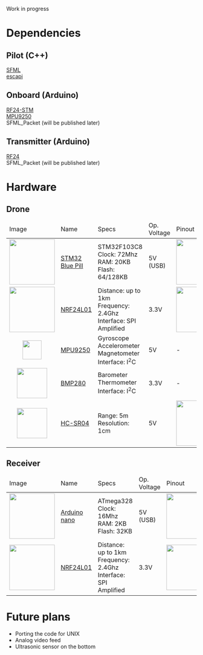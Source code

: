Work in progress

# Dependencies
## Pilot (C++)
[SFML](https://www.sfml-dev.org)\
[escapi](https://github.com/jarikomppa/escapi)

## Onboard (Arduino)
[RF24-STM](https://github.com/jaretburkett/RF24-STM)\
[MPU9250](https://github.com/bolderflight/MPU9250)\
SFML_Packet (will be published later)

## Transmitter (Arduino)
[RF24](https://github.com/nRF24/RF24)\
SFML_Packet (will be published later)

# Hardware
## Drone
<table>
  <thead>
  	<tr><td>Image</td><td>Name</td><td>Specs</td><td>Op. Voltage</td><td>Pinout</td></tr>
  </thead>
  <tbody>
  <tr><td><img src="https://wiki.stm32duino.com/images/thumb/d/db/STM32_Blue_Pill_perspective.jpg/450px-STM32_Blue_Pill_perspective.jpg" width=120></td><td><a href="https://wiki.stm32duino.com/index.php?title=Blue_Pill">STM32 Blue Pill</a></td><td>STM32F103C8<br>Clock: 72Mhz<br>RAM: 20KB<br>Flash: 64/128KB</td><td>5V (USB)</td><td><a href="https://wiki.stm32duino.com/images/a/ae/Bluepillpinout.gif" target="_blank"><img src="https://wiki.stm32duino.com/images/a/ae/Bluepillpinout.gif" width=120></a></td></tr>
  <tr><td><img src="https://lastminuteengineers.com/wp-content/uploads/2018/07/nRF24L01-PA-LNA-External-Antenna-Wireless-Transceiver-Module.png" width=120></td><td><a href="https://lastminuteengineers.com/nrf24l01-arduino-wireless-communication/">NRF24L01</a></td><td>Distance: up to 1km<br>Frequency: 2.4Ghz<br>Interface: SPI<br>Amplified</td><td>3.3V</td><td><a href="https://lastminuteengineers.com/wp-content/uploads/2018/07/Pinout-nRF24L01-PA-LNA-External-Antenna-Wireless-Transceiver-Module.png" target="_blank"><img src="https://lastminuteengineers.com/wp-content/uploads/2018/07/Pinout-nRF24L01-PA-LNA-External-Antenna-Wireless-Transceiver-Module.png" width=120></a></td></tr>
  <tr><td align=middle><img src="https://camo.githubusercontent.com/c320f6e5db1aed989b6a1282a2ddb71582c13c60/687474703a2f2f706c617967726f756e642e61726475696e6f2e63632f75706c6f6164732f4d61696e2f6d70752d363035302e6a7067" width=50></td><td><a href="https://camo.githubusercontent.com/c320f6e5db1aed989b6a1282a2ddb71582c13c60/687474703a2f2f706c617967726f756e642e61726475696e6f2e63632f75706c6f6164732f4d61696e2f6d70752d363035302e6a7067">MPU9250</a></td><td>Gyroscope<br>Accelerometer<br>Magnetometer<br>Interface: I<sup>2</sup>C</td><td>5V</td><td>-</td></tr>
   <tr><td align=middle><img src="https://www.makerfabs.com/image/cache/makerfabs/BMP280%20Barometer/BMP280%20Barometer_1-1000x750.jpg" width=80></td><td><a href="https://www.bosch-sensortec.com/bst/products/all_products/bmp280">BMP280</a></td><td>Barometer<br>Thermometer<br>Interface: I<sup>2</sup>C</td><td>3.3V</td><td>-</td></tr>
   <tr><td align=middle><img src="https://www.robotshop.com/media/catalog/product/cache/image/625x625/9df78eab33525d08d6e5fb8d27136e95/h/c/hc-sr04-ultrasonic-range-finder-2.png" width=80></td><td><a href="https://lastminuteengineers.com/arduino-sr04-ultrasonic-sensor-tutorial/">HC-SR04</a></td><td>Range: 5m<br>Resolution: 1cm</td><td>5V</td><td><a href="https://lastminuteengineers.com/wp-content/uploads/2018/06/HC-SR04-Ultrasonic-Distance-Sensor-Pinout.jpg" target="_blank"><img src="https://lastminuteengineers.com/wp-content/uploads/2018/06/HC-SR04-Ultrasonic-Distance-Sensor-Pinout.jpg" width=120></a></td></tr>
   </tbody>
</table>

## Receiver
<table>
  <thead>
  	<tr><td>Image</td><td>Name</td><td>Specs</td><td>Op. Voltage</td><td>Pinout</td></tr>
  </thead>
  <tbody>
  <tr><td><img src="http://wiki.sunfounder.cc/images/0/0c/Nano.png" width=120></td><td><a href="https://wiki.stm32duino.com/index.php?title=Blue_Pill">Arduino nano</a></td><td>ATmega328<br>Clock: 16Mhz<br>RAM: 2KB<br>Flash: 32KB</td><td>5V (USB)</td><td><a href="https://wiki.stm32duino.com/images/a/ae/Bluepillpinout.gif" target="_blank"><img src="https://wiki.stm32duino.com/images/a/ae/Bluepillpinout.gif" width=120></a></td></tr>
  <tr><td><img src="https://lastminuteengineers.com/wp-content/uploads/2018/07/nRF24L01-PA-LNA-External-Antenna-Wireless-Transceiver-Module.png" width=120></td><td><a href="https://lastminuteengineers.com/nrf24l01-arduino-wireless-communication/">NRF24L01</a></td><td>Distance: up to 1km<br>Frequency: 2.4Ghz<br>Interface: SPI<br>Amplified</td><td>3.3V</td><td><a href="https://lastminuteengineers.com/wp-content/uploads/2018/07/Pinout-nRF24L01-PA-LNA-External-Antenna-Wireless-Transceiver-Module.png" target="_blank"><img src="https://lastminuteengineers.com/wp-content/uploads/2018/07/Pinout-nRF24L01-PA-LNA-External-Antenna-Wireless-Transceiver-Module.png" width=120></a></td></tr>
   </tbody>
</table>



# Future plans
<ul>
	<li>Porting the code for UNIX</li>
	<li>Analog video feed</li>
	<li>Ultrasonic sensor on the bottom</li>
</ul>
